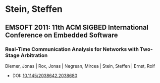 # Stein, Steffen

## EMSOFT 2011: 11th ACM SIGBED International Conference on Embedded Software

### Real-Time Communication Analysis for Networks with Two-Stage Arbitration
Diemer, Jonas | Rox, Jonas | Negrean, Mircea | Stein, Steffen | Ernst, Rolf
* DOI: [10.1145/2038642.2038680](https://doi.org/10.1145/2038642.2038680)

